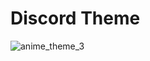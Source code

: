 # Discord Theme

![anime_theme_3](https://user-images.githubusercontent.com/70542011/127561437-4f05fd3a-b8ea-49f4-abd1-6e2954dfef67.png)


